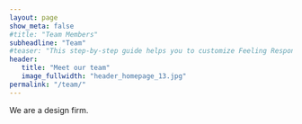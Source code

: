 ```yaml
---
layout: page
show_meta: false
#title: "Team Members"
subheadline: "Team"
#teaser: "This step-by-step guide helps you to customize Feeling Responsive to your needs."
header:
   title: "Meet our team"
   image_fullwidth: "header_homepage_13.jpg"
permalink: "/team/"
---
```

We are a design firm.